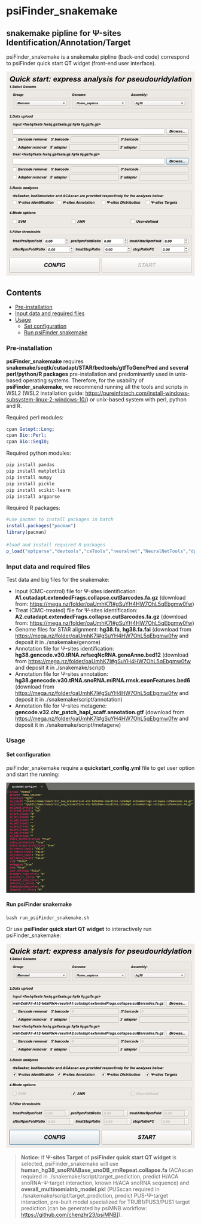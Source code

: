 # psiFinder_snakemake

## snakemake pipline for Ψ-sites Identification/Annotation/Target

psiFinder_snakemake is a snakemake pipline (back-end code) correspond to psiFinder quick start QT widget (front-end user interface).

![quick_start](quick_start.png)

## Contents
- [Pre-installation](#pre-installation)
- [Input data and required files](#input-data-and-required-files)
- [Usage](#Usage)
  - [Set configuration](#set-configuration)
  - [Run psiFinder snakemake](#run-psiFinder-snakemake)

### Pre-installation
**psiFinder_snakemake** requires **snakemake/seqtk/cutadapt/STAR/bedtools/gtfToGenePred and several perl/python/R packages** pre-installation and predominantly used in unix-based operating systems. Therefore, for the usability of **psiFinder_snakemake**, we recommend running all the tools and scripts in WSL2 (WSL2 installation guide: https://pureinfotech.com/install-windows-subsystem-linux-2-windows-10/) or unix-based system with perl, python and R.

Required perl modules:
```perl
cpan Getopt::Long;
cpan Bio::Perl;
cpan Bio::SeqIO;
```

Required python modules:
```python
pip install pandas
pip install matplotlib
pip install numpy
pip install pickle
pip install scikit-learn
pip install argparse
```

Required R packages:
```R
#use pacman to install packages in batch
install.packages("pacman")
library(pacman)

#load and install required R packages 
p_load("optparse","devtools","caTools","neuralnet","NeuralNetTools","dplyr","stringr","gridExtra","cowplot","pROC","mccr","ggplot2","ggpol","ggpubr","RColorBrewer","openxlsx","reshape2","factoextra","bedr","scales","e1071","tidyr")
```

### Input data and required files
Test data and big files for the snakemake: 
- Input (CMC-control) file for Ψ-sites identification: **A1.cutadapt.extendedFrags.collapse.cutBarcodes.fa.gz** (download from: https://mega.nz/folder/oaUmhK7I#gSuYH4HW7OhL5qEbgmw0fw)
- Treat (CMC-treated) file for Ψ-sites identification: **A2.cutadapt.extendedFrags.collapse.cutBarcodes.fa.gz** (download from: https://mega.nz/folder/oaUmhK7I#gSuYH4HW7OhL5qEbgmw0fw)
- Genome files for STAR alignment: **hg38.fa**, **hg38.fa.fai** (download from https://mega.nz/folder/oaUmhK7I#gSuYH4HW7OhL5qEbgmw0fw and deposit it in  ./snakemake/genome)
- Annotation file for Ψ-sites identification: **hg38.gencode.v30.tRNA.refseqNcRNA.geneAnno.bed12** (download from https://mega.nz/folder/oaUmhK7I#gSuYH4HW7OhL5qEbgmw0fw and deposit it in  ./snakemake/script)
- Annotation file for Ψ-sites annotation: **hg38.genecode.v30.tRNA.snoRNA.miRNA.rmsk.exonFeatures.bed6** (download from https://mega.nz/folder/oaUmhK7I#gSuYH4HW7OhL5qEbgmw0fw and deposit it in  ./snakemake/script/annotation)
- Annotation file for Ψ-sites metagene: **gencode.v32.chr_patch_hapl_scaff.annotation.gtf** (download from https://mega.nz/folder/oaUmhK7I#gSuYH4HW7OhL5qEbgmw0fw and deposit it in  ./snakemake/script/metagene)

### Usage

#### Set configuration

psiFinder_snakemake require a **quickstart_config.yml** file to get user option and start the running:

![quickstart_config](quickstart_config.png)


#### Run psiFinder snakemake
```shell
bash run_psiFinder_snakemake.sh
```

Or use **psiFinder quick start QT widget** to interactively run psiFinder_snakemake:

![quick_start](quick_start_selected.png)



> **Notice:** If **Ψ-sites Target** of **psiFinder quick start QT widget** is selected, psiFinder_snakemake will use **human_hg38_snoRNABase_snoDB_rmRepeat.collapse.fa** (ACAscan required in ./snakemake/script/target_prediction, predict H/ACA snoRNA-Ψ-target interaction, known H/ACA snoRNA sequence) and **overall_multinomialnb_model.pkl** (PUSscan required in ./snakemake/script/target_prediction, predict PUS-Ψ-target interaction, pre-built model specialized for TRUB1/PUS3/PUS1 target prediction [can be generated by psiMNB workflow: https://github.com/chenzhr23/psiMNB]).
